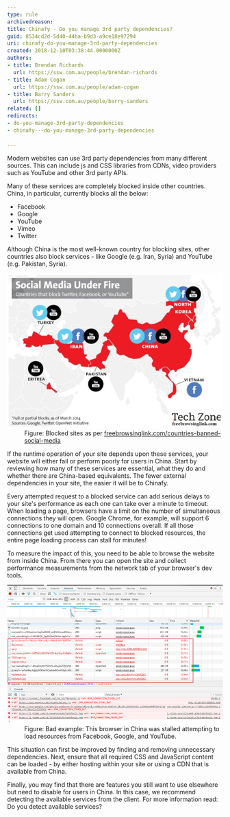 ```yaml
---
type: rule
archivedreason: 
title: Chinafy - Do you manage 3rd party dependencies?
guid: 8534cd2d-5d40-44ba-b9d3-a9ce18e97294
uri: chinafy-do-you-manage-3rd-party-dependencies
created: 2018-12-10T03:38:44.0000000Z
authors:
- title: Brendan Richards
  url: https://ssw.com.au/people/brendan-richards
- title: Adam Cogan
  url: https://ssw.com.au/people/adam-cogan
- title: Barry Sanders
  url: https://ssw.com.au/people/barry-sanders
related: []
redirects:
- do-you-manage-3rd-party-dependencies
- chinafy---do-you-manage-3rd-party-dependencies

---
```


Modern websites can use 3rd party dependencies from many different sources. This can include js and CSS libraries from CDNs, video providers such as YouTube and other 3rd party APIs.

<!--endintro-->

Many of these services are completely blocked inside other countries. China, in particular, currently blocks all the below:

* Facebook
* Google
* YouTube
* Vimeo
* Twitter


Although China is the most well-known country for blocking sites, other countries also block services - like Google (e.g. Iran, Syria) and YouTube (e.g. Pakistan, Syria).
<dl class="image"><dt>
      <img src="social-media-blocked.png" alt="social-media-blocked.png"></dt><dd>Figure: Blocked sites as per 
      <a href="https://www.freebrowsinglink.com/countries-banned-social-media/">freebrowsinglink.com/countries-banned-social-media</a><br></dd></dl>
If the runtime operation of your site depends upon these services, your website will either fail or perform poorly for users in China. Start by reviewing how many of these services are essential, what they do and whether there are China-based equivalents. The fewer external dependencies in your site, the easier it will be to Chinafy.

Every attempted request to a blocked service can add serious delays to your site's performance as each one can take over a minute to timeout. When loading a page, browsers have a limit on the number of simultaneous connections they will open. Google Chrome, for example, will support 6 connections to one domain and 10 connections overall. If all those connections get used attempting to connect to blocked resources, the entire page loading process can stall for minutes!

To measure the impact of this, you need to be able to browse the website from inside China. From there you can open the site and collect performance measurements from the network tab of your browser's dev tools.
<dl class="badImage"><dt> 
      <img src="BlockedDependencies.png" alt="BlockedDependencies.png" style="width:800px;"> 
   </dt><dd>Figure: Bad example: This browser in China was stalled attempting to load resources from Facebook, Google, and YouTube.</dd></dl>
This situation can first be improved by finding and removing unnecessary dependencies.  Next, ensure that all required CSS and JavaScript content can be loaded - by either hosting within your site or using a CDN that is available from China.

Finally, you may find that there are features you still want to use elsewhere but need to disable for users in China. In this case, we recommend detecting the available services from the client. For more information read: Do you detect available services?
